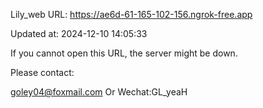 Lily_web URL: https://ae6d-61-165-102-156.ngrok-free.app

Updated at: 2024-12-10 14:05:33

If you cannot open this URL, the server might be down.

Please contact: 

goley04@foxmail.com Or Wechat:GL_yeaH
